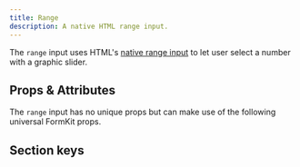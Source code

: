 ```yaml
---
title: Range
description: A native HTML range input.
---
```


<InputPageHero
title="Range input"
icon="IconInputRange"
:pro="false"
project-price=""
data-price=""></InputPageHero>

The `range` input uses HTML's [native range input](https://developer.mozilla.org/en-US/docs/Web/HTML/Element/input/range) to let user select a number with a graphic slider.

<example
name="Range input"
file="/_content/examples/range/range.vue"></example>

## Props & Attributes

The `range` input has no unique props but can make use of the following universal
FormKit props.

<reference-table input="range" :attrs="['min', 'max', 'step']">
</reference-table>

## Section keys

<reference-table type="sectionKeys" primary="section-key">
</reference-table>
